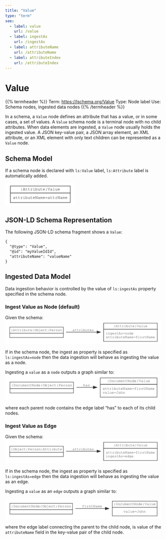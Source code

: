 ```yaml
---
title: "Value"
type: "term"
see:
  - label: value
    url: /value
  - label: ingestAs
    url: /ingestAs
  - label: attributeName
    url: /attributeName
  - label: attributeIndex
    url: /attributeIndex
---
```


# Value

{{% termheader %}}
Term: https://lschema.org/Value
Type: Node label
Use: Schema nodes, ingested data nodes
{{% /termheader %}}

In a schema, a `Value` node defines an attribute that has a value, or
in some cases, a set of values. A `Value` schema node is a terminal
node with no child attributes. When data elements are ingested, a
`Value` node usually holds the ingested value. A JSON key-value pair,
a JSON array element, an XML attribute, or an XML element with only
text children can be represented as a `Value` node.

## Schema Model

If a schema node is declared with `ls:Value` label, `ls:Attribute` label is
automatically added.

![Value node model](value_node_model.png)

## JSON-LD Schema Representation

The following JSON-LD schema fragment shows a `Value`:

```
{
  "@type": "Value",
  "@id": "myValueIdId",
  "attributeName": "valueName"
}
```

## Ingested Data Model

Data ingestion behavior is controlled by the value of `ls:ingestAs`
property specified in the schema node.

### Ingest Value as Node (default)

Given the schema: ![Value as node schema ](value_as_node_schema.png)

If in the schema node, the ingest as property  is specified as `ls:ingestAs=node` then the data ingestion will 
behave as ingesting the value as a node. 

Ingesting a `value` as a `node` outputs a graph similar to:  
![Value as node](value_as_node.png)

where each parent node contains the edge label “has” to each of its child nodes.


### Ingest Value as Edge
Given the schema: ![Value as edge schema](value_as_edge_schema.png)

If in the schema node, the ingest as property 
is specified as `ls:ingestAs=edge` then the data ingestion will behave as ingesting the value as an edge. 

Ingesting a `value` as an `edge` outputs a graph similar to: 

![Value as edge](value_as_edge.png) 

where the edge label connecting the parent to the child node, is value of the `attributeName` 
field in the key-value pair of the child node.
